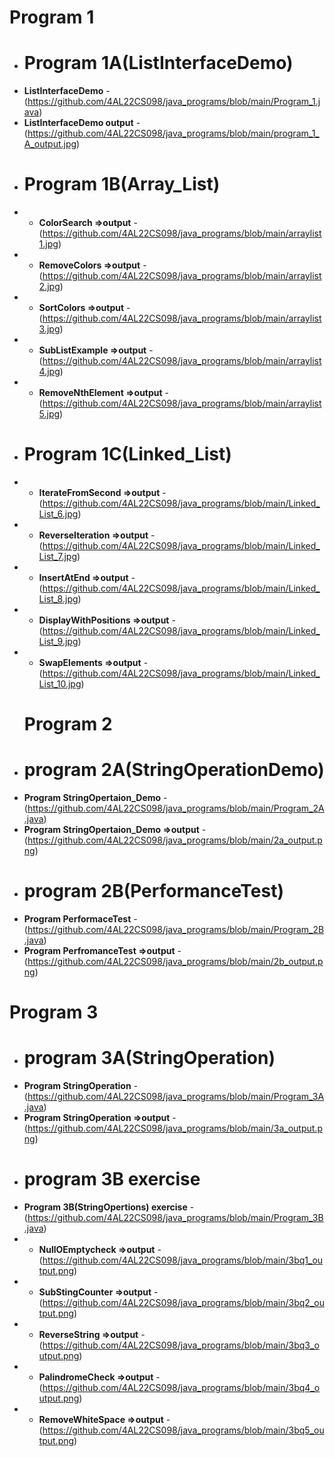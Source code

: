 
 # Program 1 
- # Program 1A(ListInterfaceDemo)
- **ListInterfaceDemo** - (https://github.com/4AL22CS098/java_programs/blob/main/Program_1.java)
- **ListInterfaceDemo output** - (https://github.com/4AL22CS098/java_programs/blob/main/program_1_A_output.jpg)
- # Program 1B(Array_List)
- -  **ColorSearch  =>output** - (https://github.com/4AL22CS098/java_programs/blob/main/arraylist1.jpg)
- - **RemoveColors =>output** - (https://github.com/4AL22CS098/java_programs/blob/main/arraylist2.jpg)
- - **SortColors =>output** - (https://github.com/4AL22CS098/java_programs/blob/main/arraylist3.jpg)
- - **SubListExample =>output** - (https://github.com/4AL22CS098/java_programs/blob/main/arraylist4.jpg)
- - **RemoveNthElement =>output** - (https://github.com/4AL22CS098/java_programs/blob/main/arraylist5.jpg)
-  # Program 1C(Linked_List)
- - **IterateFromSecond =>output** - (https://github.com/4AL22CS098/java_programs/blob/main/Linked_List_6.jpg)
- - **ReverseIteration =>output** - (https://github.com/4AL22CS098/java_programs/blob/main/Linked_List_7.jpg)
- - **InsertAtEnd =>output** - (https://github.com/4AL22CS098/java_programs/blob/main/Linked_List_8.jpg)
- - **DisplayWithPositions =>output** - (https://github.com/4AL22CS098/java_programs/blob/main/Linked_List_9.jpg)
- - **SwapElements =>output** - (https://github.com/4AL22CS098/java_programs/blob/main/Linked_List_10.jpg)
  # Program 2
- # program 2A(StringOperationDemo)
- **Program StringOpertaion_Demo** -(https://github.com/4AL22CS098/java_programs/blob/main/Program_2A.java)
- **Program StringOpertaion_Demo =>output** -(https://github.com/4AL22CS098/java_programs/blob/main/2a_output.png)
-  # program 2B(PerformanceTest)
- **Program PerformaceTest** -(https://github.com/4AL22CS098/java_programs/blob/main/Program_2B.java)
- **Program PerfromanceTest =>output** -(https://github.com/4AL22CS098/java_programs/blob/main/2b_output.png)
 # Program 3
- # program 3A(StringOperation)
- **Program StringOperation** -(https://github.com/4AL22CS098/java_programs/blob/main/Program_3A.java)
- **Program StringOperation =>output** -(https://github.com/4AL22CS098/java_programs/blob/main/3a_output.png)
- # program 3B exercise
-  **Program 3B(StringOpertions) exercise** -(https://github.com/4AL22CS098/java_programs/blob/main/Program_3B.java)
- - **NullOEmptycheck =>output** -(https://github.com/4AL22CS098/java_programs/blob/main/3bq1_output.png)
- - **SubStingCounter =>output** -(https://github.com/4AL22CS098/java_programs/blob/main/3bq2_output.png)
- - **ReverseString =>output** -(https://github.com/4AL22CS098/java_programs/blob/main/3bq3_output.png)
- - **PalindromeCheck =>output** -(https://github.com/4AL22CS098/java_programs/blob/main/3bq4_output.png)
- - **RemoveWhiteSpace =>output** -(https://github.com/4AL22CS098/java_programs/blob/main/3bq5_output.png)

